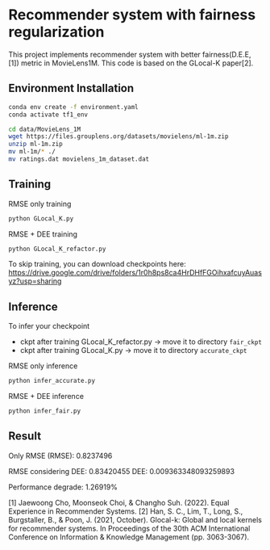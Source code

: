 # Recommender system with fairness regularization

This project implements recommender system with better fairness(D.E.E, [1]) metric in MovieLens1M. This code is based on the GLocal-K paper[2].


## Environment Installation

```bash
conda env create -f environment.yaml
conda activate tf1_env
```

```bash
cd data/MovieLens_1M
wget https://files.grouplens.org/datasets/movielens/ml-1m.zip
unzip ml-1m.zip
mv ml-1m/* ./
mv ratings.dat movielens_1m_dataset.dat
```


## Training

RMSE only training
```bash
python GLocal_K.py
```


RMSE + DEE training
```bash
python GLocal_K_refactor.py
```

To skip training, you can download checkpoints here: https://drive.google.com/drive/folders/1r0h8ps8ca4HrDHfFGOihxafcuyAuasyz?usp=sharing

## Inference

To infer your checkpoint
- ckpt after training GLocal_K_refactor.py -> move it to directory ```fair_ckpt```
- ckpt after training GLocal_K.py -> move it to directory ```accurate_ckpt```

RMSE only inference

```bash
python infer_accurate.py
```

RMSE + DEE inference

```bash
python infer_fair.py
```


## Result


Only RMSE (RMSE): 0.8237496

RMSE considering DEE: 0.83420455
DEE: 0.009363348093259893

Performance degrade: 1.26919%


[1] Jaewoong Cho, Moonseok Choi, & Changho Suh. (2022). Equal Experience in Recommender Systems.
[2] Han, S. C., Lim, T., Long, S., Burgstaller, B., & Poon, J. (2021, October). Glocal-k: Global and local kernels for recommender systems. In Proceedings of the 30th ACM International Conference on Information & Knowledge Management (pp. 3063-3067).